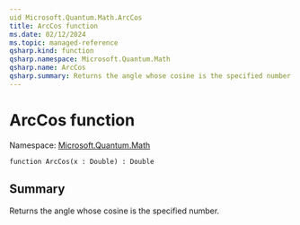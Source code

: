 ```yaml
---
uid Microsoft.Quantum.Math.ArcCos
title: ArcCos function
ms.date: 02/12/2024
ms.topic: managed-reference
qsharp.kind: function
qsharp.namespace: Microsoft.Quantum.Math
qsharp.name: ArcCos
qsharp.summary: Returns the angle whose cosine is the specified number.
---
```


# ArcCos function

Namespace: [Microsoft.Quantum.Math](xref:Microsoft.Quantum.Math)

```qsharp
function ArcCos(x : Double) : Double
```

## Summary
Returns the angle whose cosine is the specified number.
